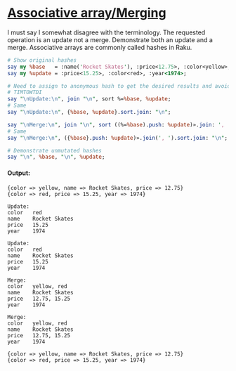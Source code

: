 [1]: https://rosettacode.org/wiki/Associative_array/Merging

# [Associative array/Merging][1]





I must say I somewhat disagree with the terminology. The requested operation is an update not a merge. Demonstrate both an update and a merge. Associative arrays are commonly called hashes in Raku.

```perl
# Show original hashes
say my %base   = :name('Rocket Skates'), :price<12.75>, :color<yellow>;
say my %update = :price<15.25>, :color<red>, :year<1974>;

# Need to assign to anonymous hash to get the desired results and avoid mutating
# TIMTOWTDI
say "\nUpdate:\n", join "\n", sort %=%base, %update;
# Same
say "\nUpdate:\n", {%base, %update}.sort.join: "\n";

say "\nMerge:\n", join "\n", sort ((%=%base).push: %update)».join: ', ';
# Same
say "\nMerge:\n", ({%base}.push: %update)».join(', ').sort.join: "\n";

# Demonstrate unmutated hashes
say "\n", %base, "\n", %update;
```

#### Output:
```
{color => yellow, name => Rocket Skates, price => 12.75}
{color => red, price => 15.25, year => 1974}

Update:
color   red
name    Rocket Skates
price   15.25
year    1974

Update:
color   red
name    Rocket Skates
price   15.25
year    1974

Merge:
color   yellow, red
name    Rocket Skates
price   12.75, 15.25
year    1974

Merge:
color   yellow, red
name    Rocket Skates
price   12.75, 15.25
year    1974

{color => yellow, name => Rocket Skates, price => 12.75}
{color => red, price => 15.25, year => 1974}
```
